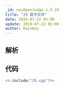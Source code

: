```yaml
---
_id: noiOpenJudge-1.5-29
title: "29 数字反转"
date: 2019-07-22 05:00
update: 2019-07-22 05:00
author: Rainboy
---
```


## 解析

## 代码

```c
<%-include("29.cpp")%>
```

